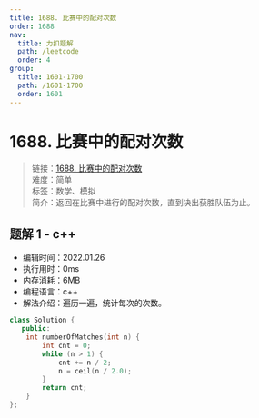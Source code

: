 ```yaml
---
title: 1688. 比赛中的配对次数
order: 1688
nav:
  title: 力扣题解
  path: /leetcode
  order: 4
group:
  title: 1601-1700
  path: /1601-1700
  order: 1601
---
```


# 1688. 比赛中的配对次数

> 链接：[1688. 比赛中的配对次数](https://leetcode-cn.com/problems/count-of-matches-in-tournament/)  
> 难度：简单  
> 标签：数学、模拟  
> 简介：返回在比赛中进行的配对次数，直到决出获胜队伍为止。

## 题解 1 - c++

- 编辑时间：2022.01.26
- 执行用时：0ms
- 内存消耗：6MB
- 编程语言：c++
- 解法介绍：遍历一遍，统计每次的次数。

```c++
class Solution {
   public:
    int numberOfMatches(int n) {
        int cnt = 0;
        while (n > 1) {
            cnt += n / 2;
            n = ceil(n / 2.0);
        }
        return cnt;
    }
};
```
